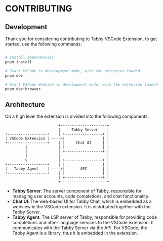# CONTRIBUTING

## Development

Thank you for considering contributing to Tabby VSCode Extension, to get started, use the following commands:

```bash

# Install dependencies
pnpm install

# Start VSCode in development mode, with the extension loaded
pnpm dev

# Start VSCode Webview in development mode, with the extension loaded
pnpm dev:browser
```

## Architecture

On a high level the extension is divided into the following components:

                                                         
                            +---------------------+      
                            |     Tabby Server    |      
    +------------------+    | +-----------------+ |      
    | VSCode Extension | ---->|                 | |      
    +------------------+    | |     Chat UI     | |      
             |              | |                 | |      
             |              | +-----------------+ |      
             |              |                     |      
             v              | +-----------------+ |      
    +------------------+    | |                 | |      
    |   Tabby Agent    | ---->|       API       | |      
    +------------------+    | |                 | |      
                            | +-----------------+ |      
                            +---------------------+      

* **Tabby Server**: The server component of Tabby, responsible for managing user accounts, code completions, and chat functionality.
* **Chat UI**: The web-based UI for Tabby Chat, which is embedded as a webview in the VSCode extension. It is distributed together with the Tabby Server.
* **Tabby Agent**: The LSP server of Tabby, responsible for providing code completions and other language services to the VSCode extension. It communicates with the Tabby Server via the API. For VSCode, the Tabby Agent is a library, thus it is embedded in the extension.
